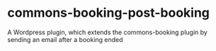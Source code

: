 # commons-booking-post-booking
A Wordpress plugin, which extends the commons-booking plugin by sending an email after a booking ended
